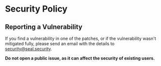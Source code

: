 # Security Policy

## Reporting a Vulnerability

If you find a vulnerability in one of the patches, or if the vulnerability wasn't mitigated fully,
please send an email with the details to security@seal.security.

**Do not open a public issue, as it can affect the security of existing users.**